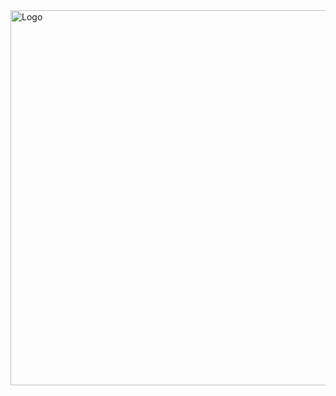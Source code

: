 <img src="https://www.limesurvey.org/images/limesurvey/svg/logo_limesurvey_head.svg" width="600" alt='Logo' />
